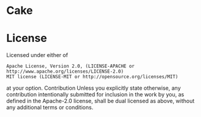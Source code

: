 # Cake

# License

Licensed under either of

    Apache License, Version 2.0, (LICENSE-APACHE or http://www.apache.org/licenses/LICENSE-2.0)
    MIT license (LICENSE-MIT or http://opensource.org/licenses/MIT)

at your option. Contribution Unless you explicitly state otherwise, any
contribution intentionally submitted for inclusion in the work by you, as
defined in the Apache-2.0 license, shall be dual licensed as above, without any
additional terms or conditions.
